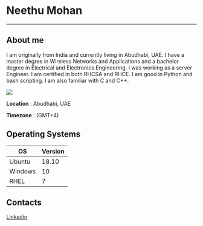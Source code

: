 # Neethu Mohan
  * * *
## About me
I am originally from India and currently living in Abudhabi, UAE. I have a master degree in Wireless Networks and Applications and a bachelor degree in Electrical and Electronics Engineering. I was working as a server Engineer. I am certified in both RHCSA and RHCE. I am good in Python and bash scripting. I am also familiar with C and C++.

![](https://raw.githubusercontent.com/Neethu-Mohan/Neethu-Mohan.github.io/Profile/pages/vi/profiles/images/MyCity.jpg)

**Location** :  Abudhabi, UAE

**Timezone** : (GMT+4)

## Operating Systems

OS | Version
---| --------
Ubuntu | 18.10
Windows | 10
RHEL |7

## Contacts

[Linkedin](https://www.linkedin.com/in/neethumohan/)









